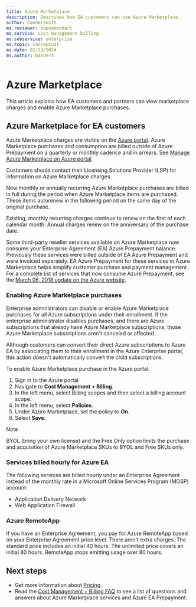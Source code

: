 ```yaml
---
title: Azure Marketplace
description: Describes how EA customers can use Azure Marketplace.
author: bandersmsft
ms.reviewer: sapnakeshari
ms.service: cost-management-billing
ms.subservice: enterprise
ms.topic: conceptual
ms.date: 02/13/2024
ms.author: banders
---
```


# Azure Marketplace

This article explains how EA customers and partners can view marketplace charges and enable Azure Marketplace purchases.

## Azure Marketplace for EA customers

Azure Marketplace charges are visible on the [Azure portal](https://portal.azure.com/#blade/Microsoft_Azure_GTM/ModernBillingMenuBlade/BillingAccounts). Azure Marketplace purchases and consumption are billed outside of Azure Prepayment on a quarterly or monthly cadence and in arrears. See [Manage Azure Marketplace on Azure portal](direct-ea-administration.md#enable-azure-marketplace-purchases).

Customers should contact their Licensing Solutions Provider (LSP) for information on Azure Marketplace charges.

New monthly or annually recurring Azure Marketplace purchases are billed in full during the period when Azure Marketplace items are purchased. These items autorenew in the following period on the same day of the original purchase.

Existing, monthly recurring charges continue to renew on the first of each calendar month. Annual charges renew on the anniversary of the purchase date.

Some third-party reseller services available on Azure Marketplace now consume your Enterprise Agreement (EA) Azure Prepayment balance. Previously these services were billed outside of EA Azure Prepayment and were invoiced separately. EA Azure Prepayment for these services in Azure Marketplace helps simplify customer purchase and payment management. For a complete list of services that now consume Azure Prepayment, see the [March 06, 2018 update on the Azure website](https://azure.microsoft.com/updates/azure-marketplace-third-party-reseller-services-now-use-azure-monetary-commitment/).


### Enabling Azure Marketplace purchases

Enterprise administrators can disable or enable Azure Marketplace purchases for all Azure subscriptions under their enrollment. If the enterprise administrator disables purchases, and there are Azure subscriptions that already have Azure Marketplace subscriptions, those Azure Marketplace subscriptions aren't canceled or affected.

Although customers can convert their direct Azure subscriptions to Azure EA by associating them to their enrollment in the Azure Enterprise portal, this action doesn't automatically convert the child subscriptions.

To enable Azure Marketplace purchase in the Azure portal:

1. Sign in to the Azure portal.
1. Navigate to **Cost Management + Billing**.
1. In the left menu, select Billing scopes and then select a billing account scope.
1. In the left menu, select **Policies**.
1. Under Azure Marketplace, set the policy to **On**.
1. Select **Save**.

> [!NOTE]
> BYOL (bring your own license) and the Free Only option limits the purchase and acquisition of Azure Marketplace SKUs to BYOL and Free SKUs only.

### Services billed hourly for Azure EA

The following services are billed hourly under an Enterprise Agreement instead of the monthly rate in a Microsoft Online Services Program (MOSP) account:

- Application Delivery Network
- Web Application Firewall

### Azure RemoteApp

If you have an Enterprise Agreement, you pay for Azure RemoteApp based on your Enterprise Agreement price level. There aren't extra charges. The standard price includes an initial 40 hours. The unlimited price covers an initial 80 hours. RemoteApp stops emitting usage over 80 hours.

## Next steps

- Get more information about [Pricing](ea-pricing-overview.md).
- Read the [Cost Management + Billing FAQ](../cost-management-billing-faq.yml) to see a list of questions and answers about Azure Marketplace services and Azure EA Prepayment.
